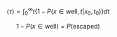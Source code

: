 $$
\langle \tau \rangle = \int_0^\infty t \{1 - P(x \in \text{well}, t | x_0, t_0)\}dt
$$

$$
1 - P(x \in \text{well}) = P(\text{escaped})
$$
<!--stackedit_data:
eyJoaXN0b3J5IjpbLTE3OTYzMjk4NDldfQ==
-->